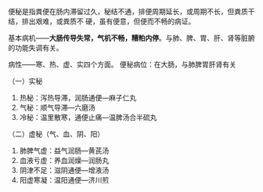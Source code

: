 便秘是指粪便在肠内滞留过久，秘结不通，排便周期延长，或周期不长，但粪质干结，排出艰难，或粪质不
硬，虽有便意，但便而不畅的病证。

基本病机——**大肠传导失常，气机不畅，糟粕内停**。与肺、脾、胃、肝、肾等脏腑的功能失调有关。

病性——寒、热、虚、实四个方面。
便秘病位：在大肠，与肺脾胃肝肾有关

（一）实秘
1. 热秘：泻热导滞，润肠通便—麻子仁丸
2. 气秘：顺气导滞—六磨汤
3. 冷秘：温里散寒，通便止痛—温脾汤合半硫丸

（二）虚秘（气、血、阴、阳）
1. 肺脾气虚：益气润肠—黄芪汤
2. 血液亏虚：养血润燥—润肠丸
3. 阴津不足：滋阴通便—增液汤
4. 阳虚寒凝：温阳通便—济川煎